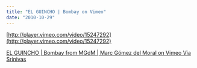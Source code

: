 ```yaml
---
title: "EL GUINCHO | Bombay on Vimeo"
date: "2010-10-29"
---
```


[http://player.vimeo.com/video/15247292](http://player.vimeo.com/video/15247292)

[EL GUINCHO | Bombay from MGdM | Marc Gómez del Moral on Vimeo Via Srinivas](http://vimeo.com/15247292)
